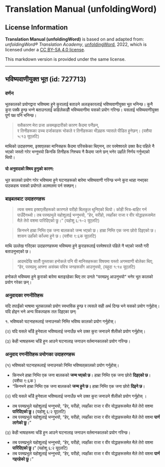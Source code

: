 # Translation Manual (unfoldingWord)

## License Information

**Translation Manual (unfoldingWord)** is based on and adapted from: _unfoldingWord® Translation Academy_, [unfoldingWord](https://unfoldingword.org/utw), 2022, which is licensed under a [CC BY-SA 4.0 license](https://creativecommons.org/licenses/by-sa/4.0/legalcode.en).

This markdown version is provided under the same license.



--------------------------------

## भविष्यवाणीयुक्त भूत (id: 727713)

### वर्णन

भूतकालको प्रयोगद्वारा भविष्यमा हुने कुरालाई बताउने अलङ्‍कारलाई भविष्यवाणीयुक्त भूत भनिन्छ। कुनै कुरा पक्कै हुन्छ भन्‍ने बताउनलाई कहिलेकाहीँ भविष्यवाणीमा यसको प्रयोग गरिन्छ। यसलाई भविष्यवाणीयुक्त पूर्ण पक्ष पनि भनिन्छ।

> यसैकारण मेरा प्रजा असमझदारीको कारण कैदमा पर्नेछन्,  
> र तिनीहरूका उच्‍च दर्जाकाहरू भोकले र तिनीहरूका भीड़हरू प्‍यासले पीडित हुनेछन्‌। (यशैया ५:१३ यूएलटि)

माथिको उदाहरणमा, इस्राएलका मानिसहरू कैदमा परिसकेका थिएनन्, तर परमेश्‍वरले उक्त कैद पहिले नै भएको जस्तो गरेर भन्‍नुभयो किनकि तिनीहरू निश्‍चय नै कैदमा जाने छन् भनेर उहाँले निर्णय गर्नुभएको थियो।

#### यो अनुवादको विषय हुनुको कारण:

भूत कालको प्रयोग गरेर भविष्यमा हुने घटनाहरूको बारेमा भविष्यवाणी गरिन्छ भन्‍ने कुरा थाहा नभएका पाठकहरू यसको प्रयोगले अलमलमा पर्न सक्छन्।

### बाइबलबाट उदाहरणहरू

> त्‍यस समय इस्राएलीहरूको कारणले यरीहो बिलकुल थुनिएको थियो। कोही भित्र\-बाहिर गर्न पाउँदैनथ्‍यो। तब परमप्रभुले यहोशूलाई भन्‍नुभयो, “हेर्, यरीहो, त्‍यहाँका राजा र वीर योद्धाहरूसमेत मैले तेरो वशमा पारिदिएको छु।” (यहोशू ६:१–२ यूएलटि)

> किनभने हाम्रा निम्‍ति एक जना बालकको जन्‍म भएको छ। हाम्रा निम्‍ति एक जना छोरो दिइएको छ। शासन उहाँको काँधमा हुने छ। (यशैया ९:६क यूएलटि)

माथि उल्लेख गरिएका उदाहरणहरूमा भविष्यमा हुने कुराहरूलाई परमेश्‍वरले पहिले नै भएको जस्तै गरी बताउनुभएको छ।

> आदमदेखि सातौँ पुस्‍ताका हनोकले पनि यी मानिसहरूका विषयमा यस्‍तो अगमवाणी बोलेका थिए, “हेर, परमप्रभु आफ्‍ना असंख्‍य पवित्र जनहरूसँग आउनुभयो, (यहूदा १:१४ यूएलटि)

हनोकले भविष्यमा हुने कुराको बारेमा बताइरहेका थिए तर उनले "परमप्रभु आउनुभयो" भनेर भूत कालको प्रयोग गरेका छन्।

### अनुवादका रणनीतिहरू

यदि तपाईंको भाषामा भूतकालको प्रयोग स्वभाविक हुन्छ र त्यसले सही अर्थ दिन्छ भने यसको प्रयोग गर्नुहोस्। यदि होइन भने अन्य विकल्पहरू तल दिइएका छन्ः

१. भविष्यको घटनाहरूलाई जनाउनको निम्ति भविष्य कालको प्रयोग गर्नुहोस्।

(२) यदि यसले चाँडै हुनेवाला भविष्यलाई जनाउँछ भने उक्त कुरा जनाउने शैलीको प्रयोग गर्नुहोस्।

(३) केही भाषाहरूमा चाँडै हुन आउने घटनालाइ जनाउन वर्तमानकालको प्रयोग गरिन्छ।

### अनुवाद रणनीतिहरू प्रयोगका उदाहरणहरू

(१) भविष्यको घटनाहरूलाई जनाउनको निम्ति भविष्यत्‌कालको प्रयोग गर्नुहोस्।

* किनभने हाम्रा निम्‍ति एक जना बालकको **जन्‍म भएको छ**। हाम्रा निम्‍ति एक जना छोरो **दिइएको छ**। (यशैया ९:६क )
* “किनभने हाम्रा निम्‍ति एक जना बालकको **जन्‍म हुने छ।** हाम्रा निम्‍ति एक जना छोरो **दिइने छ**।

(२) यदि यसले चाँडै हुनेवाला भविष्यलाई जनाउँछ भने उक्त कुरा जनाउने शैलीको प्रयोग गर्नुहोस् ।

* तब परमप्रभुले यहोशूलाई भन्‍नुभयो, “हेर्, यरीहो, त्‍यहाँका राजा र वीर योद्धाहरूसमेत मैले तेरो वशमा **पारिदिएको छु।** (यहोशू ६:२ यूएलटि)
* तब परमप्रभुले यहोशूलाई भन्‍नुभयो, “हेर्, यरीहो, त्‍यहाँका राजा र वीर योद्धाहरूसमेत मैले तेरो वशमा **पार्न लागेको छु**।”

(३) केही भाषाहरूमा चाँडै हुन आउने घटनालाइ जनाउन वर्तमानकालको प्रयोग गरिन्छ।

* तब परमप्रभुले यहोशूलाई भन्‍नुभयो, “हेर्, यरीहो, त्‍यहाँका राजा र वीर योद्धाहरूसमेत मैले तेरो वशमा **पारिदिएको छु।**” (यहोशू ६:२ यूएलटि)
* तब परमप्रभुले यहोशूलाई भन्‍नुभयो, “हेर्, यरीहो, त्‍यहाँका राजा र वीर योद्धाहरूसमेत मैले तेरो वशमा **पार्न गइरहेको छु**।”


